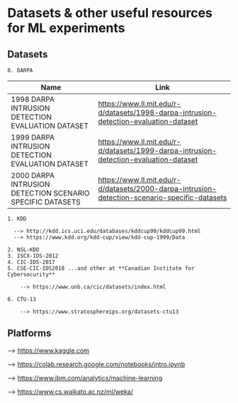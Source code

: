 # Datasets & other useful resources for ML experiments  

  ## Datasets 
    0. DARPA
    
|Name | Link |
---|---
1998 DARPA INTRUSION DETECTION EVALUATION DATASET | https://www.ll.mit.edu/r-d/datasets/1998-darpa-intrusion-detection-evaluation-dataset
1999 DARPA INTRUSION DETECTION EVALUATION DATASET | https://www.ll.mit.edu/r-d/datasets/1999-darpa-intrusion-detection-evaluation-dataset
2000 DARPA INTRUSION DETECTION SCENARIO SPECIFIC DATASETS | https://www.ll.mit.edu/r-d/datasets/2000-darpa-intrusion-detection-scenario-specific-datasets

    1. KDD
    
      --> http://kdd.ics.uci.edu/databases/kddcup99/kddcup99.html
      --> https://www.kdd.org/kdd-cup/view/kdd-cup-1999/Data
   
    2. NSL-KDD
    3. ISCX-IDS-2012
    4. CIC-IDS-2017
    5. CSE-CIC-IDS2018 ...and other at **Canadian Institute for Cybersecurity** 
    
        --> https://www.unb.ca/cic/datasets/index.html
        
    6. CTU-13
   
        --> https://www.stratosphereips.org/datasets-ctu13
        
  ## Platforms 
  
  --> https://www.kaggle.com
  
  --> https://colab.research.google.com/notebooks/intro.ipynb
  
  --> https://www.ibm.com/analytics/machine-learning
  
  --> https://www.cs.waikato.ac.nz/ml/weka/
